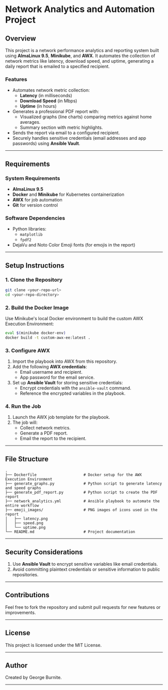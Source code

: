 # Network Analytics and Automation Project

## Overview
This project is a network performance analytics and reporting system built using **AlmaLinux 9.5**, **Minikube**, and **AWX**. It automates the collection of network metrics like latency, download speed, and uptime, generating a daily report that is emailed to a specified recipient.

### Features
- Automates network metric collection:
  - **Latency** (in milliseconds)
  - **Download Speed** (in Mbps)
  - **Uptime** (in hours)
- Generates a professional PDF report with:
  - Visualized graphs (line charts) comparing metrics against home averages.
  - Summary section with metric highlights.
- Sends the report via email to a configured recipient.
- Securely handles sensitive credentials (email addresses and app passwords) using **Ansible Vault**.

---

## Requirements
### System Requirements
- **AlmaLinux 9.5**
- **Docker** and **Minikube** for Kubernetes containerization
- **AWX** for job automation
- **Git** for version control

### Software Dependencies
- Python libraries:
  - `matplotlib`
  - `fpdf2`
- DejaVu and Noto Color Emoji fonts (for emojis in the report)

---

## Setup Instructions

### 1. Clone the Repository
```bash
git clone <your-repo-url>
cd <your-repo-directory>
```

### 2. Build the Docker Image
Use Minikube's local Docker environment to build the custom AWX Execution Environment:
```bash
eval $(minikube docker-env)
docker build -t custom-awx-ee:latest .
```

### 3. Configure AWX
1. Import the playbook into AWX from this repository.
2. Add the following **AWX credentials**:
   - Email username and recipient.
   - App password for the email service.
3. Set up **Ansible Vault** for storing sensitive credentials:
   - Encrypt credentials with the `ansible-vault` command.
   - Reference the encrypted variables in the playbook.

### 4. Run the Job
1. Launch the AWX job template for the playbook.
2. The job will:
   - Collect network metrics.
   - Generate a PDF report.
   - Email the report to the recipient.

---

## File Structure
```
.
├── Dockerfile                     # Docker setup for the AWX Execution Environment
├── generate_graphs.py             # Python script to generate latency and speed graphs
├── generate_pdf_report.py         # Python script to create the PDF report
├── network_analytics.yml          # Ansible playbook to automate the entire workflow
├── emoji_images/                  # PNG images of icons used in the report
│   ├── latency.png
│   ├── speed.png
│   └── uptime.png
└── README.md                      # Project documentation
```

---

## Security Considerations
1. Use **Ansible Vault** to encrypt sensitive variables like email credentials.
2. Avoid committing plaintext credentials or sensitive information to public repositories.

---

## Contributions
Feel free to fork the repository and submit pull requests for new features or improvements.

---

## License
This project is licensed under the MIT License.

---

## Author
Created by George Burnite.

---
